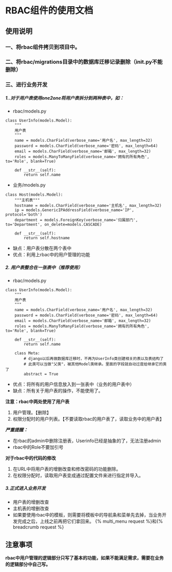 # RBAC组件的使用文档

## 使用说明

### 一、将rbac组件拷贝到项目中。

### 二、将rbac/migrations目录中的数据库迁移记录删除（__init__.py不能删除）

### 三、进行业务开发
##### 1..对于用户表使用one2one将用户表拆分到两种表中，如：
* rbac/models.py
```
class UserInfo(models.Model):
    """
    用户表
    """
    name = models.CharField(verbose_name='用户名', max_length=32)
    password = models.CharField(verbose_name='密码', max_length=64)
    email = models.CharField(verbose_name='邮箱', max_length=32)
    roles = models.ManyToManyField(verbose_name='拥有的所有角色', to='Role', blank=True)

    def __str__(self):
        return self.name
```
* 业务/models.py
```
class Host(models.Model):
    """主机表"""
    hostname = models.CharField(verbose_name='主机名', max_length=32)
    ip = models.GenericIPAddressField(verbose_name='IP', protocol='both')
    department = models.ForeignKey(verbose_name='归属部门', to='Department', on_delete=models.CASCADE)

    def __str__(self):
        return self.hostname
```
* 缺点：用户表分散在两个表中
* 优点：利用上rbac中的用户管理的功能

##### 2. 用户表整合在一张表中（推荐使用）
* rbac/models.py
```
class UserInfo(models.Model):
    """
    用户表
    """
    name = models.CharField(verbose_name='用户名', max_length=32)
    password = models.CharField(verbose_name='密码', max_length=64)
    email = models.CharField(verbose_name='邮箱', max_length=32)
    roles = models.ManyToManyField(verbose_name='拥有的所有角色', to='Role', blank=True)

    def __str__(self):
        return self.name

    class Meta:
        # django以后再做数据库迁移时，不再为UserInfo类创建相关的表以及表结构了
        # 此类可以当做"父类"，被其他Model类继承。里面的字段就自动过度给继承它的类了
        abstract = True

```
* 优点：将所有的用户信息放入到一张表中（业务的用户表中）
* 缺点：所有关于用户表的操作，不能使用了。

**注意：rbac中两处使用了用户表**
1. 用户管理。【删除】
2. 权限分配时的用户列表。【不要读取rbac的用户表了，读取业务中的用户表】

***严重提醒：***
* 在rbac的admin中删除注册表，Userinfo已经是抽象的了，无法注册admin
* rbac中的Role不要加引号

**对于rbac中的代码的修改**
1. 在URL中将用户表的增删改查和修改密码的功能删除。
2. 在权限分配时，读取用户表变成通过配置文件来进行指定并导入。

##### 3.正式进入业务开发
* 用户表的增删改查
* 主机表的增删改查
* 如果要使用rbac中的模板，则需要将模板中的导航条和菜单先去掉，当业务开发完成之后，上线之前再把它们拿回来。
{% multi_menu request %}和{% breadcrumb request %}

## 注意事项

**rbac中用户管理的逻辑部分只写了基本的功能，如果不能满足需求，需要在业务的逻辑部分中自己写。**
